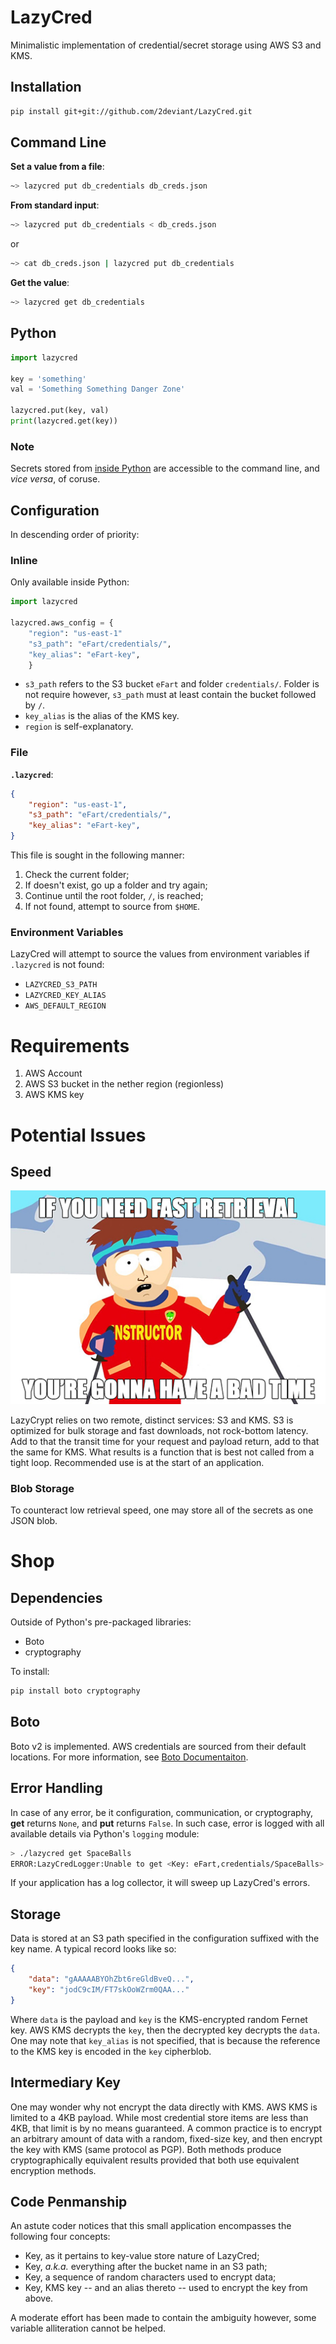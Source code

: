 # LazyCred
Minimalistic implementation of credential/secret storage using AWS S3 and KMS.

## Installation

```bash
pip install git+git://github.com/2deviant/LazyCred.git
```

## Command Line

**Set a value from a file**:

```bash
~> lazycred put db_credentials db_creds.json
```

**From standard input**:

```bash
~> lazycred put db_credentials < db_creds.json
```
or

```bash
~> cat db_creds.json | lazycred put db_credentials
```

**Get the value**:

```bash
~> lazycred get db_credentials
```

## Python
```python
import lazycred

key = 'something'
val = 'Something Something Danger Zone'

lazycred.put(key, val)
print(lazycred.get(key))
```

### Note
Secrets stored from [inside Python](sample.py) are accessible to the command line, and *vice versa*, of coruse.

## Configuration
In descending order of priority:
### Inline
Only available inside Python:

```python
import lazycred

lazycred.aws_config = {
    "region": "us-east-1"
    "s3_path": "eFart/credentials/",
    "key_alias": "eFart-key",
    }
```

* `s3_path` refers to the S3 bucket `eFart` and folder `credentials/`.  Folder is not require however, `s3_path` must at least contain the bucket followed by `/`.
* `key_alias` is the alias of the KMS key.
* `region` is self-explanatory.


### File
**`.lazycred`**:

```json
{
    "region": "us-east-1",
    "s3_path": "eFart/credentials/",
    "key_alias": "eFart-key",
}
```

This file is sought in the following manner:

1. Check the current folder;
2. If doesn't exist, go up a folder and try again;
3. Continue until the root folder, `/`, is reached;
4. If not found, attempt to source from `$HOME`.

### Environment Variables
LazyCred will attempt to source the values from environment variables if `.lazycred` is not found:

* `LAZYCRED_S3_PATH`
* `LAZYCRED_KEY_ALIAS`
* `AWS_DEFAULT_REGION`

# Requirements
1. AWS Account
1. AWS S3 bucket in the nether region (regionless)
2. AWS KMS key

# Potential Issues
## Speed
![](slow.jpg)

LazyCrypt relies on two remote, distinct services: S3 and KMS.  S3 is optimized for bulk storage and fast downloads, not rock-bottom latency.  Add to that the transit time for your request and payload return, add to that the same for KMS.  What results is a function that is best not called from a tight loop.  Recommended use is at the start of an application.

### Blob Storage
To counteract low retrieval speed, one may store all of the secrets as one JSON blob.

# Shop
## Dependencies
Outside of Python's pre-packaged libraries:

* Boto
* cryptography

To install:

```bash
pip install boto cryptography
```

## Boto
Boto v2 is implemented.  AWS credentials are sourced from their default locations.  For more information, see [Boto Documentaiton](http://boto.cloudhackers.com/en/latest/boto_config_tut.html).

## Error Handling
In case of any error, be it configuration, communication, or cryptography, **get** returns `None`, and **put** returns `False`.  In such case, error is logged with all available details via Python's `logging` module:

```bash
> ./lazycred get SpaceBalls
ERROR:LazyCredLogger:Unable to get <Key: eFart,credentials/SpaceBalls>.
```
If your application has a log collector, it will sweep up LazyCred's errors.

## Storage
Data is stored at an S3 path specified in the configuration suffixed with the key name.  A typical record looks like so:

```json
{
    "data": "gAAAAABYOhZbt6reGldBveQ...",
    "key": "jodC9cIM/FT7skOoWZrm0QAA..."
}
```
Where `data` is the payload and `key` is the KMS-encrypted random Fernet key.  AWS KMS decrypts the `key`, then the decrypted key decrypts the `data`.  One may note that `key_alias` is not specified, that is because the reference to the KMS key is encoded in the `key` cipherblob.

## Intermediary Key
One may wonder why not encrypt the data directly with KMS.  AWS KMS is limited to a 4KB payload.  While most credential store items are less than 4KB, that limit is by no means guaranteed.  A common practice is to encrypt an arbitrary amount of data with a random, fixed-size key, and then encrypt the key with KMS (same protocol as PGP).  Both methods produce cryptographically equivalent results provided that both use equivalent encryption methods.

## Code Penmanship
An astute coder notices that this small application encompasses the following four concepts:

* Key, as it pertains to key-value store nature of LazyCred;
* Key, _a.k.a._ everything after the bucket name in an S3 path;
* Key, a sequence of random characters used to encrypt data;
* Key, KMS key -- and an alias thereto -- used to encrypt the key from above.

A moderate effort has been made to contain the ambiguity however, some variable alliteration cannot be helped.